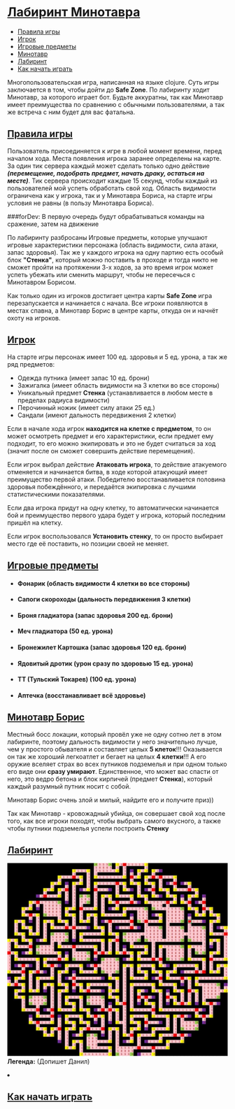 <h1 style="text-decoration: underline"> Лабиринт Минотавра</h1>
<ul id ="about_list">
    <li><a href="#game_rules">Правила игры</a></li>
    <li><a href="#player"> Игрок </a></li>
    <li><a href="#items">Игровые предметы</a></li>
    <li><a href="#minotaur">Минотавр</a></li>
    <li><a href="#labyrinth">Лабиринт</a></li>
    <li><a href="#how_to_play">Как начать играть</a></li>
</ul>

Многопользовательская игра, написанная на языке clojure. Суть игры заключается в том, чтобы дойти до **Safe Zone**. По
лабиринту ходит Минотавр, за которого играет бот. Будьте аккуратны, так как Минотавр имеет преимущества по сравнению с
обычными пользователями, а так же встреча с ним будет для вас фатальна.

<h2 style="color:#ccbb14" id="game_rules"><a href="#about_list"> Правила игры </a></h2>

Пользователь присоединяется к игре в любой момент времени, перед началом хода. Места появления игрока заранее определены
на карте. За один тик сервера каждый может сделать только одно действие ***(перемещение, подобрать предмет, начать
драку, остаться на месте)***. Тик сервера происходит каждые 15 секунд, чтобы каждый из пользователей мой успеть
обработать свой ход. Область видимости ограничена как у игрока, так и у Минотавра Бориса, на старте игры условия не
равны (в пользу Минотавра Бориса). 

###forDev: В первую очередь будут обрабатываться команды на сражение, затем на движение

По лабиринту разбросаны Игровые предметы, которые улучшают игровые характеристики персонажа (область видимости, сила
атаки, запас здоровья). Так же у каждого игрока на одну партию есть особый блок **"Стенка"**, который можно поставить в
проходе и тогда никто не сможет пройти на протяжении 3-х ходов, за это время игрок может успеть убежать или сменить
маршрут, чтобы не пересечься с Минотавром Борисом.

Как только один из игроков достигает центра карты **Safe Zone** игра перезапускается и начинается с начала. Все игроки
появляются в местах спавна, а Минотавр Борис в центре карты, откуда он и начнёт охоту на игроков.

<h2 style="color:#8cc733" id="player"> <a href="#about_list"> Игрок </a></h2>
На старте игры персонаж имеет 100 ед. здоровья и 5 ед. урона, а так же ряд предметов:
<ul>
    <li> Одежда путника (имеет запас 10 ед. брони)</li>
    <li> Зажигалка (имеет область видимости на 3 клетки во все стороны)</li>
    <li> Уникальный предмет <b>Стенка</b> (устанавливается в любом месте в пределах радиуса видимости)</li>
    <li> Перочинный ножик (имеет силу атаки 25 ед.)</li>
    <li> Сандали (имеют дальность передвижения 2 клетки)</li>
</ul>

Если в начале хода игрок **находится на клетке с предметом**, то он может осмотреть предмет и его характеристики, если
предмет ему подходит, то его можно экипировать и это не будет считаться за ход (значит после он сможет совершить
действие перемещения).

Если игрок выбрал действие **Атаковать игрока**, то действие атакуемого отменяется и начинается битва, в ходе которой
атакующий имеет преимущество первой атаки. Победителю восстанавливается половина здоровья побеждённого, и передаётся
экипировка с лучшими статистическими показателями. 

Если два игрока придут на одну клетку, то автоматически начинается бой и преимущество первого удара будет у игрока, который
последним пришёл на клетку.

Если игрок воспользовался **Установить стенку**, то он просто выбирает место где её поставить, но позиции своей не
меняет.

<h2 style="color:#2997ef" id="items"> <a href="#about_list"> Игровые предметы </a></h2>
<ul>
    <li>
        <h4>
            Фонарик (область видимости 4 клетки во все стороны)
        </h4>
    </li>
    <li>
        <h4>
            Сапоги скороходы (дальность передвижения 3 клетки)
        </h4>
    </li>
    <li>
        <h4>
            Броня гладиатора (запас здоровья 200 ед. брони)
        </h4>
    </li>
    <li>
        <h4>
            Меч гладиатора (50 ед. урона)
        </h4>
    </li>
    <li>
        <h4>
            Бронежилет Картошка (запас здоровья 120 ед. брони)
        </h4>
    </li>
    <li>
        <h4>
            Ядовитый дротик (урон сразу по здоровью 15 ед. урона)
        </h4>
    </li>
    <li>
        <h4>
            ТТ (Тульский Токарев) (100 ед. урона)
        </h4>
    </li>
    <li>
        <h4>
            Аптечка (восстанавливает всё здоровье)
        </h4>
    </li>
</ul>

<h2 style="color:#af1212" id="minotaur"> <a href="#about_list"> Минотавр Борис  </a></h2>

Местный босс локации, который провёл уже не одну сотню лет в этом лабиринте, поэтому дальность видимости у него значительно
лучше, чем у простого обывателя и составляет целых **5 клеток**!!! Оказывается он так же хороший легкоатлет и бегает на целых **4 клетки**!!!
А его оружие вселяет страх во всех путников подземелья и при одном только его виде они **сразу умирают**. Единственное, что может
вас спасти от него, это ведро бетона и блок кирпичей (предмет **Стенка**), который каждый разумный путник носит с собой.

Минотавр Борис очень злой и милый, найдите его и получите приз))

Так как Минотавр - кровожадный убийца, он совершает свой ход после того, как все игроки походят, чтобы выбрать самого вкусного, 
а также чтобы путники подземелья успели построить **Стенку**

<h2 id="labyrinth"> <a href="#about_list"> Лабиринт</a></h2>

![](readme_img/photo_2021-10-24_22-06-14.jpg)
**Легенда:** (Допишет Данил)
<li>
</li>

<h2 id="how_to_play"> <a href="#about_list">Как начать играть</a> </h2>
